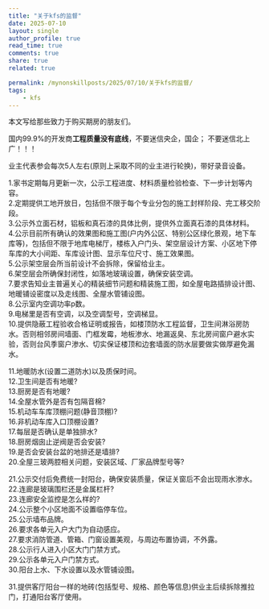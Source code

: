 ```yaml
---
title: "关于kfs的监督"
date: 2025-07-10
layout: single
author_profile: true
read_time: true
comments: true
share: true
related: true

permalink: /mynonskillposts/2025/07/10/关于kfs的监督/
tags:
    - kfs
---
```


本文写给那些致力于购买期房的朋友们。    

国内99.9%的开发商**工程质量没有底线**，不要迷信央企，国企； 不要迷信北上广！！！      

业主代表参会每次5人左右(原则上采取不同的业主进行轮换)，带好录音设备。       

1.家书定期每月更新一次，公示工程进度、材料质量检验检查、下一步计划等内容。   
2.定期提供工地开放日，包括但不限于每个专业分包的施工封样阶段、完工移交阶段。    
3.公示外立面石材，铝板和真石漆的具体比例，提供外立面真石漆的具体材料。    
4.公示目前所有确认的效果图和施工图(户内外公区、特别公区绿化景观，地下车库等)，包括但不限于地库电梯厅，楼栋入户门头、架空层设计方案、小区地下停车库的大小间距、车库设计图、显示车位尺寸、施工效果图。    
5.公示架空层会所当前设计不会拆除，保留给业主。    
6.架空层会所确保封闭性，如落地玻璃设置，确保安装空调。   
7.要求告知业主普遍关心的精装细节问题和精装施工图，如全屋电路插排设计图、地暖铺设密度以及走线图、全屋水管铺设图。   
8.公示室内空调功率p数。    
9.电梯里是否有空调，以及空调型号，空调梯显。    
10.提供隐蔽工程验收合格证明或报告，如楼顶防水工程监督，卫生间淋浴房防水。否则相邻房间墙面、门框发霉，地板渗水、地漏返臭、东北房间窗户避水实验，否则台风季窗户渗水、切实保证楼顶和边套墙面的防水层要做实做厚避免漏水。   

11.地暖防水(设置二道防水)以及质保时间。    
12.卫生间是否有地暖?       
13.厨房是否有地暖?   
14.全屋水管外是否有包隔音棉?   
15.机动车车库顶棚问题(静音顶棚)?   
16.非机动车库入口顶棚设置?   
17.每层是否确认是单独排水?   
18.厨房烟囱止逆阀是否会安装?    
19.是否会安装台盆的地排还是墙排?  
20.全屋三玻两腔相关问题，安装区域、厂家品牌型号等?   

21.公示交付后免费统一封阳台，确保安装质量，保证关窗后不会出现雨水渗水。  
22.连廊是玻璃围栏还是金属栏杆?   
23.连廊安全监控是怎么样的?    
24.公示整个小区地面不设置临停车位。   
25.公示墙布品牌。   
26.要求各单元入户大门为自动感应。  
27.要求消防管道、管箱、门窗设置美观，与周边布置协调，不外露。   
28.公示行人进入小区大门门禁方式。  
29.公示各单元入户门禁方式。   
30.阳台上水、下水设置以及水管铺设图。   

31.提供客厅阳台一样的地砖(包括型号、规格、颜色等信息)供业主后续拆除推拉门，打通阳台客厅使用。   
